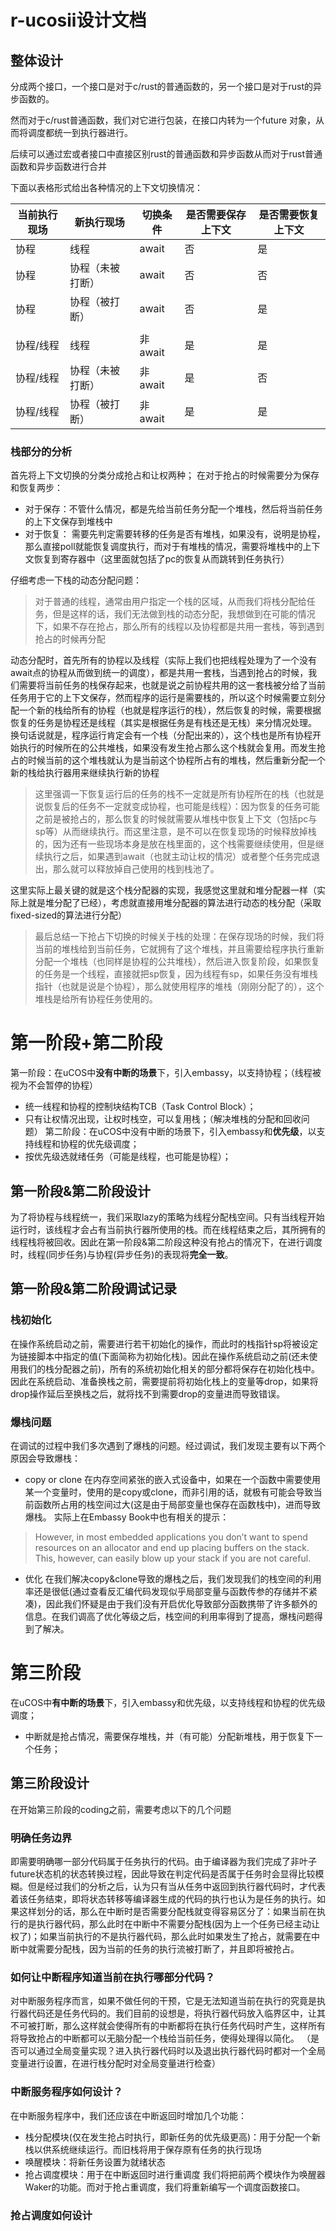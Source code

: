 # r-ucosii设计文档

## 整体设计

分成两个接口，一个接口是对于c/rust的普通函数的，另一个接口是对于rust的异步函数的。

然而对于c/rust普通函数，我们对它进行包装，在接口内转为一个future 对象，从而将调度都统一到执行器进行。

后续可以通过宏或者接口中直接区别rust的普通函数和异步函数从而对于rust普通函数和异步函数进行合并

下面以表格形式给出各种情况的上下文切换情况：

| 当前执行现场 | 新执行现场       | 切换条件 | 是否需要保存上下文 | 是否需要恢复上下文 |
| ------------ | ---------------- | -------- | ------------------ | ------------------ |
| 协程         | 线程             | await    | 否                 | 是                 |
| 协程         | 协程（未被打断） | await    | 否                 | 否                 |
| 协程         | 协程（被打断）   | await    | 否                 | 是                 |
|              |                  |          |                    |                    |
| 协程/线程    | 线程             | 非await  | 是                 | 是                 |
| 协程/线程    | 协程（未被打断） | 非await  | 是                 | 否                 |
| 协程/线程    | 协程（被打断）   | 非await  | 是                 | 是                 |

### 栈部分的分析
首先将上下文切换的分类分成抢占和让权两种；
在对于抢占的时候需要分为保存和恢复两步：

- 对于保存：不管什么情况，都是先给当前任务分配一个堆栈，然后将当前任务的上下文保存到堆栈中
- 对于恢复： 需要先判定需要转移的任务是否有堆栈，如果没有，说明是协程，那么直接poll就能恢复调度执行，而对于有堆栈的情况，需要将堆栈中的上下文恢复到寄存器中（这里面就包括了pc的恢复从而跳转到任务执行）

仔细考虑一下栈的动态分配问题：
> 对于普通的线程，通常由用户指定一个栈的区域，从而我们将栈分配给任务，但是这样的话，我们无法做到栈的动态分配，我想做到在可能的情况下，如果不存在抢占，那么所有的线程以及协程都是共用一套栈，等到遇到抢占的时候再分配

动态分配时，首先所有的协程以及线程（实际上我们也把线程处理为了一个没有await点的协程从而做到统一的调度），都是共用一套栈，当遇到抢占的时候，我们需要将当前任务的栈保存起来，也就是说之前协程共用的这一套栈被分给了当前任务用于它的上下文保存，然而程序的运行是需要栈的，所以这个时候需要立刻分配一个新的栈给所有的协程（也就是程序运行的栈），然后恢复的时候，需要根据恢复的任务是协程还是线程（其实是根据任务是有栈还是无栈）来分情况处理。
换句话说就是，程序运行肯定会有一个栈（分配出来的），这个栈也是所有协程开始执行的时候所在的公共堆栈，如果没有发生抢占那么这个栈就会复用。而发生抢占的时候当前的这个堆栈就认为是当前这个协程所占有的堆栈，然后重新分配一个新的栈给执行器用来继续执行新的协程
> 这里强调一下恢复运行后的任务的栈不一定就是所有协程所在的栈（也就是说恢复后的任务不一定就变成协程，也可能是线程）：因为恢复的任务可能之前是被抢占的，那么恢复的时候就需要从堆栈中恢复上下文（包括pc与sp等）从而继续执行。而这里注意，是不可以在恢复现场的时候释放掉栈的，因为还有一些现场本身是放在栈里面的，这个栈需要继续使用，但是继续执行之后，如果遇到await（也就主动让权的情况）或者整个任务完成退出，那么就可以释放掉自己使用的栈到栈池了。

这里实际上最关键的就是这个栈分配器的实现，我感觉这里就和堆分配器一样（实际上就是堆分配了已经），考虑就直接用堆分配器的算法进行动态的栈分配（采取fixed-sized的算法进行分配）

> 最后总结一下抢占下切换的时候关于栈的处理：在保存现场的时候，我们将当前的堆栈给到当前任务，它就拥有了这个堆栈，并且需要给程序执行重新分配一个堆栈（也同样是协程的公共堆栈），然后进入恢复阶段，如果恢复的任务是一个线程，直接就把sp恢复，因为线程有sp，如果任务没有堆栈指针（也就是说是个协程），那么就使用程序的堆栈（刚刚分配了的），这个堆栈是给所有协程任务使用的。

# 第一阶段+第二阶段
第一阶段：在uCOS中**没有中断的场景**下，引入embassy，以支持协程；（线程被视为不会暂停的协程）
- 统一线程和协程的控制块结构TCB（Task Control Block）；
- 只有让权情况出现，让权时栈空，可以复用栈；（解决堆栈的分配和回收问题）
第二阶段：在uCOS中没有中断的场景下，引入embassy和**优先级**，以支持线程和协程的优先级调度；
- 按优先级选就绪任务（可能是线程，也可能是协程）；
## 第一阶段&第二阶段设计
为了将协程与线程统一，我们采取lazy的策略为线程分配栈空间。只有当线程开始运行时，该线程才会占有当前执行器所使用的栈。而在线程结束之后，其所拥有的线程栈将被回收。因此在第一阶段&第二阶段这种没有抢占的情况下，在进行调度时，线程(同步任务)与协程(异步任务)的表现将**完全一致**。
## 第一阶段&第二阶段调试记录
### 栈初始化
在操作系统启动之前，需要进行若干初始化的操作，而此时的栈指针sp将被设定为链接脚本中指定的值(下面简称为初始化栈)。因此在操作系统启动之前(还未使用我们的栈分配器之前)，所有的系统初始化相关的部分都将保存在初始化栈中。因此在系统启动、准备换栈之前，需要提前将初始化栈上的变量等drop，如果将drop操作延后至换栈之后，就将找不到需要drop的变量进而导致错误。
### 爆栈问题
在调试的过程中我们多次遇到了爆栈的问题。经过调试，我们发现主要有以下两个原因会导致爆栈：
- copy or clone
在内存空间紧张的嵌入式设备中，如果在一个函数中需要使用某一个变量时，使用的是copy或clone，而非引用的话，就极有可能会导致当前函数所占用的栈空间过大(这是由于局部变量也保存在函数栈中)，进而导致爆栈。
实际上在Embassy Book中也有相关的提示：
> However, in most embedded applications you don’t want to spend resources on an allocator and end up placing buffers on the stack. This, however, can easily blow up your stack if you are not careful.
- 优化
在我们解决copy&clone导致的爆栈之后，我们发现我们的栈空间的利用率还是很低(通过查看反汇编代码发现似乎局部变量与函数传参的存储并不紧凑)，因此我们怀疑是由于我们没有开启优化导致部分函数携带了许多额外的信息。在我们调高了优化等级之后，栈空间的利用率得到了提高，爆栈问题得到了解决。

# 第三阶段
在uCOS中**有中断的场景**下，引入embassy和优先级，以支持线程和协程的优先级调度；
- 中断就是抢占情况，需要保存堆栈，并（有可能）分配新堆栈，用于恢复下一个任务；
## 第三阶段设计
在开始第三阶段的coding之前，需要考虑以下的几个问题
### 明确任务边界
即需要明确哪一部分代码属于任务执行的代码。由于编译器为我们完成了非叶子future状态机的状态转换过程，因此导致在判定代码是否属于任务时会显得比较模糊。但是经过我们的分析之后，认为只有当从任务中返回到执行器代码时，才代表着该任务结束，即将状态转移等编译器生成的代码的执行也认为是任务的执行。如果这样划分的话，那么在中断时是否需要分配栈就变得容易区分了：如果当前在执行的是执行器代码，那么此时在中断中不需要分配栈(因为上一个任务已经主动让权了)；如果当前执行的不是执行器代码，那么此时如果发生了抢占，就需要在中断中就需要分配栈，因为当前的任务的执行流被打断了，并且即将被抢占。
### 如何让中断程序知道当前在执行哪部分代码？
对中断服务程序而言，如果不做任何的干预，它是无法知道当前在执行的究竟是执行器代码还是任务代码的。我们目前的设想是，将执行器代码放入临界区中，让其不可被打断，那么这样就会使得所有的中断都将在执行任务代码时产生，这样所有将导致抢占的中断都可以无脑分配一个栈给当前任务，使得处理得以简化。
（是否可以通过全局变量实现？进入执行器代码时以及退出执行器代码时都对一个全局变量进行设置，在进行栈分配时对全局变量进行检查）
### 中断服务程序如何设计？
在中断服务程序中，我们还应该在中断返回时增加几个功能：
- 栈分配模块(仅在发生抢占时执行，即新任务的优先级更高)：用于分配一个新栈以供系统继续运行。而旧栈将用于保存原有任务的执行现场
- 唤醒模块：将新任务设置为就绪状态
- 抢占调度模块：用于在中断返回时进行重调度
我们将把前两个模块作为唤醒器Waker的功能。而对于抢占重调度，我们将重新编写一个调度函数接口。
### 抢占调度如何设计
